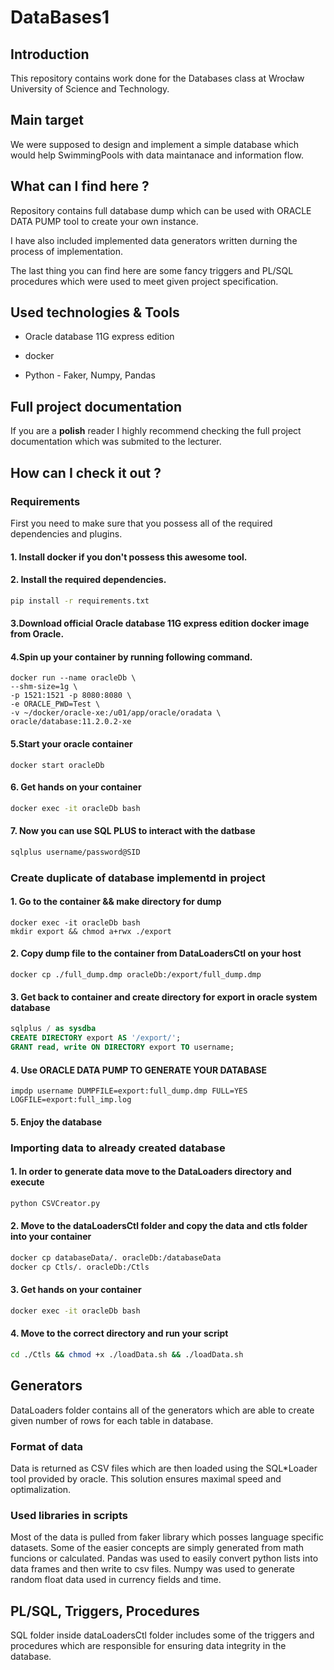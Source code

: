 # DataBases1

## Introduction

This repository contains work done for the Databases class at Wrocław University of Science and Technology.

## Main target

We were supposed to design and implement a simple database which would help SwimmingPools with data maintanace and information flow.

## What can I find here ?

Repository contains full database dump which can be used with ORACLE DATA PUMP tool to create your own instance.

I have also included implemented data generators written durning the process of implementation.

The last thing you can find here are some fancy triggers and PL/SQL procedures which were used to meet given project specification.

## Used technologies & Tools

- Oracle database 11G express edition

- docker

- Python - Faker, Numpy, Pandas

## Full project documentation

If you are a **polish** reader I highly recommend checking the full project documentation which was submited to the lecturer.

## How can I check it out ?

### Requirements

First you need to make sure that you possess all of the required dependencies and plugins.

#### 1. Install docker if you don't possess this awesome tool.

#### 2. Install the required dependencies.

```bash
pip install -r requirements.txt
```

#### 3.Download official Oracle database 11G express edition docker image from Oracle.

#### 4.Spin up your container by running following command.

```docker
docker run --name oracleDb \
--shm-size=1g \
-p 1521:1521 -p 8080:8080 \
-e ORACLE_PWD=Test \
-v ~/docker/oracle-xe:/u01/app/oracle/oradata \
oracle/database:11.2.0.2-xe
```

#### 5.Start your oracle container

```docker
docker start oracleDb
```

#### 6. Get hands on your container

```bash
docker exec -it oracleDb bash
```

#### 7. Now you can use SQL PLUS to interact with the datbase

```bash
sqlplus username/password@SID
```

### Create duplicate of database implementd in project

#### 1. Go to the container && make directory for dump

```docker
docker exec -it oracleDb bash
mkdir export && chmod a+rwx ./export
```

#### 2. Copy dump file to the container from DataLoadersCtl on your host

```docker
docker cp ./full_dump.dmp oracleDb:/export/full_dump.dmp
```

#### 3. Get back to container and create directory for export in oracle system database

```sql
sqlplus / as sysdba
CREATE DIRECTORY export AS '/export/';
GRANT read, write ON DIRECTORY export TO username;
```

#### 4. Use ORACLE DATA PUMP TO GENERATE YOUR DATABASE

```docker
impdp username DUMPFILE=export:full_dump.dmp FULL=YES LOGFILE=export:full_imp.log
```

#### 5. Enjoy the database

### Importing data to already created database

#### 1. In order to generate data move to the DataLoaders directory and execute

```bash
python CSVCreator.py
```

#### 2. Move to the dataLoadersCtl folder and copy the data and ctls folder into your container

```bash
docker cp databaseData/. oracleDb:/databaseData
docker cp Ctls/. oracleDb:/Ctls
```

#### 3. Get hands on your container

```bash
docker exec -it oracleDb bash
```

#### 4. Move to the correct directory and run your script

```bash
cd ./Ctls && chmod +x ./loadData.sh && ./loadData.sh
```

## Generators

DataLoaders folder contains all of the generators which are able to create given number of rows for each table in database.

### Format of data

Data is returned as CSV files which are then loaded using the SQL*Loader tool provided by oracle. This solution ensures maximal speed and optimalization.

### Used libraries in scripts

Most of the data is pulled from faker library which posses language specific datasets. Some of the easier concepts are simply generated from math funcions or calculated. Pandas was used to easily convert python lists into data frames and then write to csv files. Numpy was used to generate random float data used in currency fields and time.

## PL/SQL, Triggers, Procedures

SQL folder inside dataLoadersCtl folder includes some of the triggers and procedures which are responsible for ensuring data integrity in the database.
